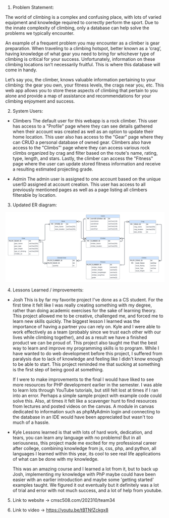 1. Problem Statement:

The world of climbing is a complex and confusing place, with lots of varied equipment and knowledge required to correctly perform the sport. Due to the innate complexity of climbing, only a database can help solve the problems we typically encounter.

An example of a frequent problem you may encounter as a climber is gear preparation. When traveling to a climbing hotspot, better known as a ‘crag’, having knowledge of what gear you need to bring for whichever type of climbing is critical for your success. Unfortunately, information on these climbing locations isn’t necessarily fruitful. This is where this database will come in handy.

Let’s say you, the climber, knows valuable information pertaining to your climbing: the gear you own, your fitness levels, the crags near you, etc. This web app allows you to store these aspects of climbing that pertain to you alone and provide a map of assistance and recommendations for your climbing enjoyment and success.

2. System Users: 

- Climbers
  The default user for this webapp is a rock climber. This user has access to a "Profile" page where they can see details gathered when their account was created as well as an option to update their home location. This user also has access to the "Gear" page where they can CRUD a personal database of owned gear. Climbers also have access to the "Climbs”' page where they can access various rock climbs organized by crag and filter based on the route's name, rating, type, length, and stars. Lastly, the climber can access the "Fitness" page where the user can update stored fitness information and receive a resulting estimated projecting grade.  

- Admin 
  The admin user is assigned to one account based on the unique userID assigned at account creation. This user has access to all previously mentioned pages as well as a page listing all climbers filterable by location. 

3. Updated ER diagram: 

![plot](erd.png)

4. Lessons Learned / improvements:

- Josh 
  This is by far my favorite project I've done as a CS student. For the first time it felt like I was really creating something with my degree, rather than doing academic exercises for the sake of learning theory. This project allowed me to be creative, challenged me, and forced me to learn new skills quickly. The biggest lesson I learned was the importance of having a partner you can rely on. Kyle and I were able to work effectively as a team (probably since we trust each other with our lives while climbing together), and as a result we have a finished product we can be proud of. This project also taught me that the best way to learn and improve my programming skills is to program. While I have wanted to do web development before this project, I suffered from paralysis due to lack of knowledge and feeling like I didn't know enough to be able to start. This project reminded me that sucking at something is the first step of being good at something. 

  If I were to make improvements to the final I would have liked to see more resources for PHP development earlier in the semester. I was able to learn lots through YouTube tutorials, but still felt lost at times if I ran into an error. Perhaps a simple sample project with example code could solve this. Also, at times it felt like a scavenger hunt to find resources from lectures and posted videos on the canvas. A module in canvas dedicated to information such as phpMyAdmin login and connecting to the database in an IDE would have been appreciated but wasn't too much of a hassle. 
  
- Kyle
  Lessons learned is that with lots of hard work, dedication, and tears, you can learn any language with no problems! But in all seriousness, this project made me excited for my professional career after college, combining knowledge from js, css, php, and python, all languages I learned within this year, its cool to see real life applications of what can be done with my knowledge.

  This was an amazing course and I learned a lot from it, but to back up Josh, implementing my knowledge with PhP maybe could have been easier with an earlier introduction and maybe some 'getting started' examples taught. We figured it out eventually but it definitely was a lot of trial and error with not much success, and a lot of help from youtube.

5. Link to website -> cmsc508.com/202310/team34

6. Link to video -> https://youtu.be/tBTNfZckgx8

